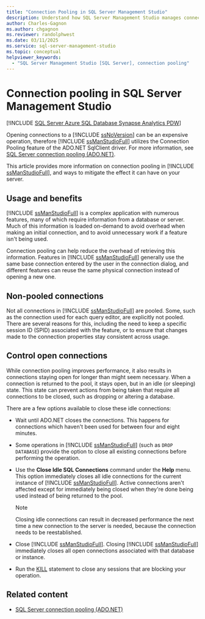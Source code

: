 ```yaml
---
title: "Connection Pooling in SQL Server Management Studio"
description: Understand how SQL Server Management Studio manages connections.
author: Charles-Gagnon
ms.author: chgagnon
ms.reviewer: randolphwest
ms.date: 03/11/2025
ms.service: sql-server-management-studio
ms.topic: conceptual
helpviewer_keywords:
  - "SQL Server Management Studio [SQL Server], connection pooling"
---
```


# Connection pooling in SQL Server Management Studio

[!INCLUDE [SQL Server Azure SQL Database Synapse Analytics PDW](includes/applies-to-version/sql-asdb-asdbmi-asa-pdw.md)]

Opening connections to a [!INCLUDE [ssNoVersion](includes/ssnoversion-md.md)] can be an expensive operation, therefore [!INCLUDE [ssManStudioFull](includes/ssmanstudiofull-md.md)] utilizes the Connection Pooling feature of the ADO.NET SqlClient driver. For more information, see [SQL Server connection pooling (ADO.NET)](/sql/connect/ado-net/sql-server-connection-pooling).

This article provides more information on connection pooling in [!INCLUDE [ssManStudioFull](includes/ssmanstudiofull-md.md)], and ways to mitigate the effect it can have on your server.

## Usage and benefits

[!INCLUDE [ssManStudioFull](includes/ssmanstudiofull-md.md)] is a complex application with numerous features, many of which require information from a database or server. Much of this information is loaded on-demand to avoid overhead when making an initial connection, and to avoid unnecessary work if a feature isn't being used.

Connection pooling can help reduce the overhead of retrieving this information. Features in [!INCLUDE [ssManStudioFull](includes/ssmanstudiofull-md.md)] generally use the same base connection entered by the user in the connection dialog, and different features can reuse the same physical connection instead of opening a new one.

## Non-pooled connections

Not all connections in [!INCLUDE [ssManStudioFull](includes/ssmanstudiofull-md.md)] are pooled. Some, such as the connection used for each query editor, are explicitly not pooled. There are several reasons for this, including the need to keep a specific session ID (SPID) associated with the feature, or to ensure that changes made to the connection properties stay consistent across usage.

## Control open connections

While connection pooling improves performance, it also results in connections staying open for longer than might seem necessary. When a connection is returned to the pool, it stays open, but in an idle (or sleeping) state. This state can prevent actions from being taken that require all connections to be closed, such as dropping or altering a database.

There are a few options available to close these idle connections:

- Wait until ADO.NET closes the connections. This happens for connections which haven't been used for between four and eight minutes.

- Some operations in [!INCLUDE [ssManStudioFull](includes/ssmanstudiofull-md.md)] (such as `DROP DATABASE`) provide the option to close all existing connections before performing the operation.

- Use the **Close Idle SQL Connections** command under the **Help** menu. This option immediately closes all idle connections for the current instance of [!INCLUDE [ssManStudioFull](includes/ssmanstudiofull-md.md)]. Active connections aren't affected except for immediately being closed when they're done being used instead of being returned to the pool.

   > [!NOTE]  
   > Closing idle connections can result in decreased performance the next time a new connection to the server is needed, because the connection needs to be reestablished.

- Close [!INCLUDE [ssManStudioFull](includes/ssmanstudiofull-md.md)]. Closing [!INCLUDE [ssManStudioFull](includes/ssmanstudiofull-md.md)] immediately closes all open connections associated with that database or instance.

- Run the [KILL](/sql/t-sql/language-elements/kill-transact-sql) statement to close any sessions that are blocking your operation.

## Related content

- [SQL Server connection pooling (ADO.NET)](/sql/connect/ado-net/sql-server-connection-pooling)
